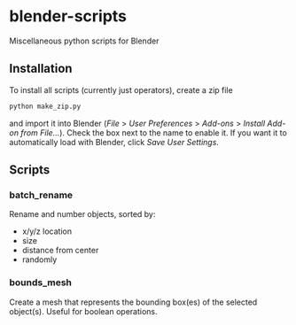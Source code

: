 # blender-scripts
Miscellaneous python scripts for Blender

## Installation

To install all scripts (currently just operators), create a zip file

```bash
python make_zip.py
```

and import it into Blender (*File* > *User Preferences* > *Add-ons* > *Install Add-on from File...*). Check the box next to the name to enable it.
If you want it to automatically load with Blender, click *Save User Settings*.

## Scripts

### batch_rename

Rename and number objects, sorted by:
  - x/y/z location
  - size
  - distance from center
  - randomly

### bounds_mesh

Create a mesh that represents the bounding box(es) of the selected object(s). Useful for boolean operations.

